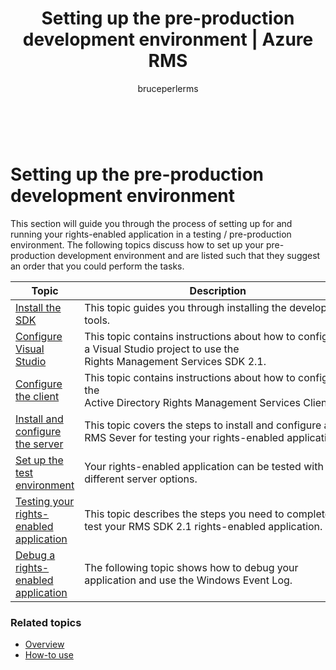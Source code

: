 ﻿---
# required metadata

title: Setting up the pre-production development environment | Azure RMS
description: This topic guides you through the process of setting up for and running your rights-enabled application in a testing / pre-production environment.
keywords:
author: bruceperlerms
manager: mbaldwin
ms.date: 04/28/2016
ms.topic: article
ms.prod: azure
ms.service: rights-management
ms.technology: techgroup-identity
ms.assetid: bdb24446-d69f-435b-be39-a036540f7378

# optional metadata

#ROBOTS:
audience: developer
#ms.devlang:
ms.reviewer: shubhamp
ms.suite: ems
#ms.tgt_pltfrm:
#ms.custom:

---

﻿
# Setting up the pre-production development environment

This section will guide you through the process of setting up for and running your rights-enabled application in a testing / pre-production environment. The following topics discuss how to set up your pre-production development environment and are listed such that they suggest an order that you could perform the tasks.

|Topic|Description|
|-----|-----------|
|[Install the SDK](create_your_first_rights_aware_application.md)|This topic guides you through installing the developer tools.|
|[Configure Visual Studio](how_to_configure_a_visual_studio_project_to_use_the_ad_rms_sdk_2_0.md)|This topic contains instructions about how to configure a Visual Studio project to use the Rights Management Services SDK 2.1.|
|[Configure the client](how_to_configure_the_ad_rms_client_2_0.md)|This topic contains instructions about how to configure the Active Directory Rights Management Services Client 2.1.|
|[Install and configure the server](how_to_install_and_configure_an_rms_server.md)|This topic covers the steps to install and configure and RMS Sever for testing your rights-enabled application.|
|[Set up the test environment](how_to_set_up_your_test_environment.md)|Your rights-enabled application can be tested with different server options.|
|[Testing your rights-enabled application](running_your_first_application.md)|This topic describes the steps you need to complete to test your RMS SDK 2.1 rights-enabled application.
|[Debug a rights-enabled application](debugging_applications_that_use_ad_rms.md)|The following topic shows how to debug your application and use the Windows Event Log.|


### Related topics

* [Overview](ad_rms_overview.md)
* [How-to use](how_to_use_msipc.md)
 

 
